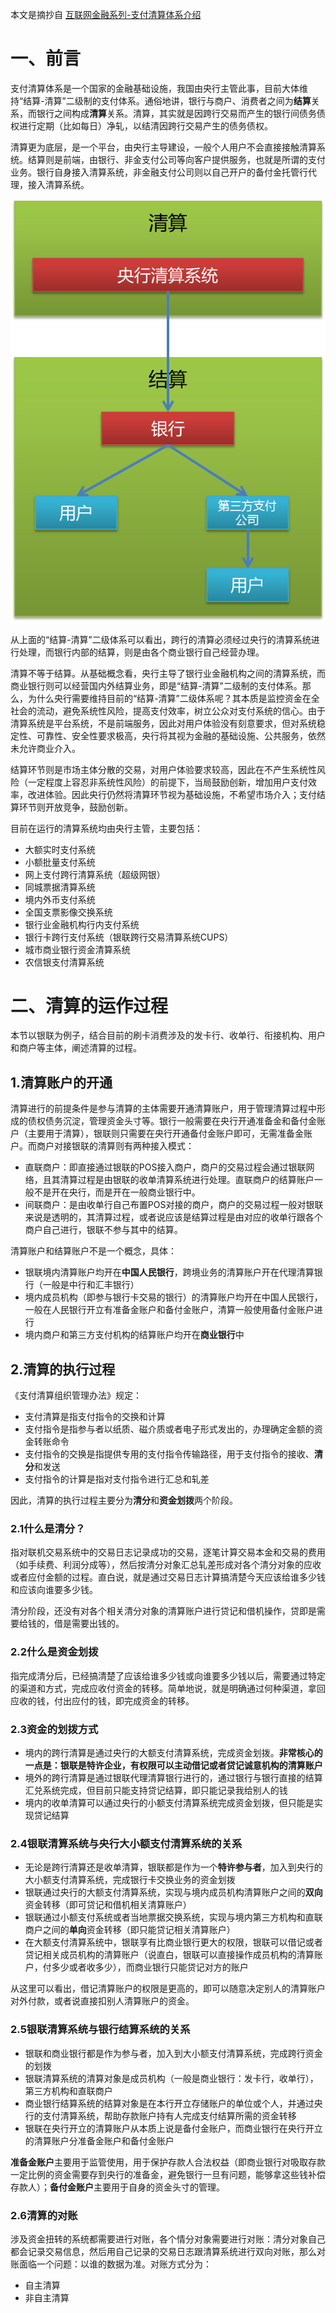 本文是摘抄自 [互联网金融系列-支付清算体系介绍](http://blog.csdn.net/tenfyguo/article/details/47294157)

# 一、前言
支付清算体系是一个国家的金融基础设施，我国由央行主管此事，目前大体维持“结算-清算”二级制的支付体系。通俗地讲，银行与商户、消费者之间为**结算**关系，而银行之间构成**清算**关系。清算，其实就是因跨行交易而产生的银行间债务债权进行定期（比如每日）净轧，以结清因跨行交易产生的债务债权。

清算更为底层，是一个平台，由央行主导建设，一般个人用户不会直接接触清算系统。结算则是前端，由银行、非金支付公司等向客户提供服务，也就是所谓的支付业务。银行自身接入清算系统，非金融支付公司则以自己开户的备付金托管行代理，接入清算系统。

![](https://github.com/huhuics/Accumulate/blob/master/image/%E7%BB%93%E7%AE%97-%E6%B8%85%E7%AE%97%E4%BA%8C%E7%BA%A7%E4%BD%93%E7%B3%BB.png)

从上面的“结算-清算”二级体系可以看出，跨行的清算必须经过央行的清算系统进行处理，而银行内部的结算，则是由各个商业银行自己经营办理。

清算不等于结算。从基础概念看，央行主导了银行业金融机构之间的清算系统，而商业银行则可以经营国内外结算业务，即是“结算-清算”二级制的支付体系。那么，为什么央行需要维持目前的“结算-清算”二级体系呢？其本质是监控资金在全社会的流动，避免系统性风险，提高支付效率，树立公众对支付系统的信心。由于清算系统是平台系统，不是前端服务，因此对用户体验没有刻意要求，但对系统稳定性、可靠性、安全性要求极高，央行将其视为金融的基础设施、公共服务，依然未允许商业介入。

结算环节则是市场主体分散的交易，对用户体验要求较高，因此在不产生系统性风险（一定程度上容忍非系统性风险）的前提下，当局鼓励创新，增加用户支付效率，改进体验。因此央行仍然将清算环节视为基础设施，不希望市场介入；支付结算环节则开放竞争，鼓励创新。

目前在运行的清算系统均由央行主管，主要包括：
+ 大额实时支付系统
+ 小额批量支付系统
+ 网上支付跨行清算系统（超级网银）
+ 同城票据清算系统
+ 境内外币支付系统
+ 全国支票影像交换系统
+ 银行业金融机构行内支付系统
+ 银行卡跨行支付系统（银联跨行交易清算系统CUPS）
+ 城市商业银行资金清算系统
+ 农信银支付清算系统

# 二、清算的运作过程
本节以银联为例子，结合目前的刷卡消费涉及的发卡行、收单行、衔接机构、用户和商户等主体，阐述清算的过程。
## 1.清算账户的开通
清算进行的前提条件是参与清算的主体需要开通清算账户，用于管理清算过程中形成的债权债务沉淀，管理资金头寸等。银行一般需要在央行开通准备金和备付金账户（主要用于清算），银联则只需要在央行开通备付金账户即可，无需准备金账户。而商户对接银联的清算则有两种接入模式：
+ 直联商户：即直接通过银联的POS接入商户，商户的交易过程会通过银联网络，且其清算过程是由银联的收单清算系统进行处理。直联商户的结算账户一般不是开在央行，而是开在一般商业银行中。
+ 间联商户：是由收单行自己布置POS对接的商户，商户的交易过程一般对银联来说是透明的，其清算过程，或者说应该是结算过程是由对应的收单行跟各个商户自己进行，银联不参与其中的结算。

清算账户和结算账户不是一个概念，具体：
+ 银联境内清算账户均开在**中国人民银行**，跨境业务的清算账户开在代理清算银行（一般是中行和汇丰银行）
+ 境内成员机构（即参与银行卡交易的银行）的清算账户均开在中国人民银行，一般在人民银行开立有准备金账户和备付金账户，清算一般使用备付金账户进行
+ 境内商户和第三方支付机构的结算账户均开在**商业银行**中

## 2.清算的执行过程
《支付清算组织管理办法》规定：
+ 支付清算是指支付指令的交换和计算
+ 支付指令是指参与者以纸质、磁介质或者电子形式发出的，办理确定金额的资金转账命令
+ 支付指令的交换是指提供专用的支付指令传输路径，用于支付指令的接收、**清分**和发送
+ 支付指令的计算是指对支付指令进行汇总和轧差

因此，清算的执行过程主要分为**清分**和**资金划拨**两个阶段。

### 2.1什么是清分？
指对联机交易系统中的交易日志记录成功的交易，逐笔计算交易本金和交易的费用（如手续费、利润分成等），然后按清分对象汇总轧差形成对各个清分对象的应收或者应付金额的过程。直白说，就是通过交易日志计算搞清楚今天应该给谁多少钱和应该向谁要多少钱。

清分阶段，还没有对各个相关清分对象的清算账户进行贷记和借机操作，贷即是需要给钱的，借是需要出钱的。

### 2.2什么是资金划拨
指完成清分后，已经搞清楚了应该给谁多少钱或向谁要多少钱以后，需要通过特定的渠道和方式，完成应收付资金的转移。简单地说，就是明确通过何种渠道，拿回应收的钱，付出应付的钱，即完成资金的转移。

### 2.3资金的划拨方式
+ 境内的跨行清算是通过央行的大额支付清算系统，完成资金划拨。**非常核心的一点是：银联是特许企业，有权限可以主动借记或者贷记诚意机构的清算账户**
+ 境外的跨行清算是通过银联代理清算银行进行的，通过银行与银行直接的结算汇兑系统完成，但目前只能支持贷记结算，即只能记录我给别人的钱
+ 境内的收单清算可以通过央行的小额支付清算系统完成资金划拨，但只能是实现贷记结算

### 2.4银联清算系统与央行大小额支付清算系统的关系
+ 无论是跨行清算还是收单清算，银联都是作为一个**特许参与者**，加入到央行的大小额支付清算系统，完成银行卡交换业务的资金划拨
+ 银联通过央行的大额支付清算系统，实现与境内成员机构清算账户之间的**双向**资金转移（即可贷记和借机相关清算账户）
+ 银联通过小额支付系统或者当地票据交换系统，实现与境内第三方机构和直联商户之间的**单向**资金转移（即只能贷记相关清算账户）
+ 在大额支付清算系统中，银联享有比商业银行更大的权限，银联可以借记或者贷记相关成员机构的清算账户（说直白，银联可以直接操作成员机构的清算账户，付多少或者收多少），而商业银行只能贷记对方的账户

从这里可以看出，借记清算账户的权限是更高的，即可以随意决定别人的清算账户对外付款，或者说直接扣别人清算账户的资金。

### 2.5银联清算系统与银行结算系统的关系
+ 银联和商业银行都是作为参与者，加入到大小额支付清算系统，完成跨行资金的划拨
+ 银联清算系统的清算对象是成员机构（一般是商业银行：发卡行，收单行），第三方机构和直联商户
+ 商业银行结算系统的结算对象是在本行开立存储账户的单位或个人，并通过央行的支付清算系统，帮助存款账户持有人完成支付结算所需的资金转移
+ 银联在央行开立的清算账户从本质上说是备付金账户，而商业银行在央行开立的清算账户分准备金账户和备付金账户

**准备金账户**主要用于监管使用，用于保护存款人合法权益（即商业银行对吸取存款一定比例的资金需要存到央行的准备金，避免银行一旦有问题，能够拿这些钱补偿存款人）；**备付金账户**主要用于自身的资金头寸的管理。

### 2.6清算的对账
涉及资金扭转的系统都需要进行对账，各个情分对象需要进行对账：清分对象自己都会记录交易信息，然后用自己记录的交易日志跟清算系统进行双向对账，那么对账面临一个问题：以谁的数据为准。对账方式分为：
+ 自主清算
+ 非自主清算









